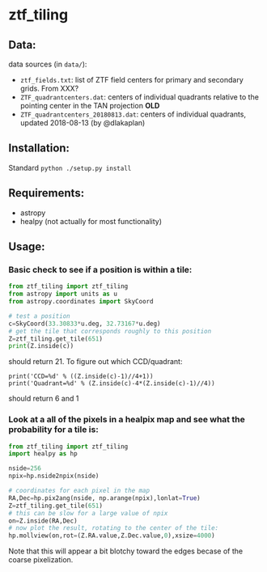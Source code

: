 # ztf_tiling

## Data:
data sources (in `data/`):
 * `ztf_fields.txt`: list of ZTF field centers for primary and secondary grids.  From XXX?
 * `ZTF_quadrantcenters.dat`: centers of individual quadrants relative to the pointing center in the TAN projection **OLD**
 * `ZTF_quadrantcenters_20180813.dat`: centers of individual quadrants, updated 2018-08-13 (by @dlakaplan)

## Installation:
Standard `python ./setup.py install`

## Requirements:
 * astropy
 * healpy (not actually for most functionality)

## Usage:

### Basic check to see if a position is within a tile:
```python
from ztf_tiling import ztf_tiling
from astropy import units as u
from astropy.coordinates import SkyCoord

# test a position
c=SkyCoord(33.30833*u.deg, 32.73167*u.deg)
# get the tile that corresponds roughly to this position
Z=ztf_tiling.get_tile(651)
print(Z.inside(c))
```
should return 21.  To figure out which CCD/quadrant:
```
print('CCD=%d' % ((Z.inside(c)-1)//4+1))
print('Quadrant=%d' % (Z.inside(c)-4*(Z.inside(c)-1)//4))
```
should return 6 and 1

### Look at a all of the pixels in a healpix map and see what the probability for a tile is:
```python
from ztf_tiling import ztf_tiling
import healpy as hp

nside=256
npix=hp.nside2npix(nside)

# coordinates for each pixel in the map
RA,Dec=hp.pix2ang(nside, np.arange(npix),lonlat=True)
Z=ztf_tiling.get_tile(651)
# this can be slow for a large value of npix
on=Z.inside(RA,Dec)
# now plot the result, rotating to the center of the tile:
hp.mollview(on,rot=(Z.RA.value,Z.Dec.value,0),xsize=4000)
```
Note that this will appear a bit blotchy toward the edges becase of the coarse pixelization.


